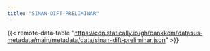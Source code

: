 ```yaml
---
title: "SINAN-DIFT-PRELIMINAR"
---
```


{{< remote-data-table "https://cdn.statically.io/gh/dankkom/datasus-metadata/main/metadata/data/sinan-dift-preliminar.json" >}}
